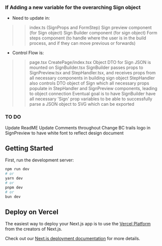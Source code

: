 ### If Adding a new variable for the overarching Sign object
- Need to update in:
>> index.ts (SignProps and FormStep)
>> Sign preview component (for Sign object)
>> Sign Builder component (for sign object)
>> Form steps component (to handle where the user is in the build process, and if they can move previous or forwards)

- Control Flow is:
>> page.tsx
>> CreatePage/index.tsx
>> Object DTO for Sign JSON is mounted on SignBuilder.tsx
>> SignBuilder passes props to SignPreview.tsx and StepHandler.tsx, and receives props from all necessary components in building sign object
>> StepHandler also controls DTO object of Sign which all necessary props populate in StepHandler and SignPreview components, leading to object connection
>> Eventual goal is to have SignBuilder have all necessary 'Sign' prop variables to be able to successfully parse a JSON object to SVG which can be exported


### TO DO
Update ReadME
Update Comments throughout
Change BC trails logo in SignPreview to have white font to reflect design document

## Getting Started

First, run the development server:

```bash
npm run dev
# or
yarn dev
# or
pnpm dev
# or
bun dev
```

## Deploy on Vercel

The easiest way to deploy your Next.js app is to use the [Vercel Platform](https://vercel.com/new?utm_medium=default-template&filter=next.js&utm_source=create-next-app&utm_campaign=create-next-app-readme) from the creators of Next.js.

Check out our [Next.js deployment documentation](https://nextjs.org/docs/deployment) for more details.
